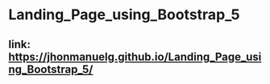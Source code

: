 # Landing_Page_using_Bootstrap_5

## link: https://jhonmanuelg.github.io/Landing_Page_using_Bootstrap_5/
